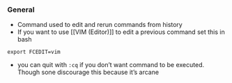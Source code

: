 ### General
- Command used to edit and rerun commands from history
- If you want to use [[VIM (Editor)]] to edit a previous command set this in bash
```
export FCEDIT=vim
```
- you can quit with `:cq` if you don’t want command to be executed. Though sone discourage this because it’s arcane
